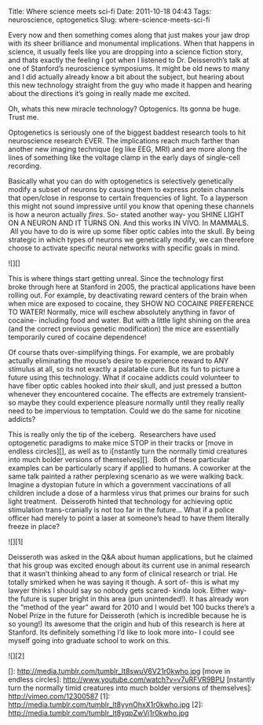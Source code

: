 Title: Where science meets sci-fi
Date: 2011-10-18 04:43
Tags: neuroscience, optogenetics
Slug: where-science-meets-sci-fi

Every now and then something comes along that just makes your jaw drop
with its sheer brilliance and monumental implications. When that happens
in science, it usually feels like you are dropping into a science
fiction story, and thats exactly the feeling I got when I listened to
Dr. Deisseroth’s talk at one of Stanford’s neuroscience symposiums. It
might be old news to many and I did actually already know a bit about
the subject, but hearing about this new technology straight from the guy
who made it happen and hearing about the directions it’s going in really
made me excited.

Oh, whats this new miracle technology? Optogenics. Its gonna be huge.
Trust me.

Optogenetics is seriously one of the biggest baddest research tools to
hit neuroscience research EVER. The implications reach much farther than
another new imaging technique (eg like EEG, MRI) and are more along the
lines of something like the voltage clamp in the early days of
single-cell recording.

Basically what you can do with optogenetics is selectively genetically
modify a subset of neurons by causing them to express protein channels
that open/close in response to certain frequencies of light. To a
layperson this might not sound impressive until you know that opening
these channels is how a neuron actually *fires*. So- stated another way-
you SHINE LIGHT ON A NEURON AND IT TURNS ON. And this works IN VIVO. In
MAMMALS.  All you have to do is wire up some fiber optic cables into the
skull. By being strategic in which types of neurons we genetically
modify, we can therefore choose to activate specific neural networks
with specific goals in mind.

![][]

This is where things start getting unreal. Since the technology first
broke through here at Stanford in 2005, the practical applications have
been rolling out. For example, by deactivating reward centers of the
brain when when mice are exposed to cocaine, they SHOW NO COCAINE
PREFERENCE TO WATER! Normally, mice will eschew absolutely anything in
favor of cocaine- including food and water. But with a little light
shining on the area (and the correct previous genetic modification) the
mice are essentially temporarily cured of cocaine dependence!

Of course thats over-simplifying things. For example, we are probably
actually eliminating the mouse’s desire to experience reward to ANY
stimulus at all, so its not exactly a palatable cure. But its fun to
picture a future using this technology. What if cocaine addicts could
volunteer to have fiber optic cables hooked into *their* skull, and just
pressed a button whenever they encountered cocaine. The effects are
extremely transient- so maybe they could experience pleasure normally
until they really really need to be impervious to temptation. Could we
do the same for nicotine addicts? 

This is really only the tip of the iceberg.  Researchers have used
optogenetic paradigms to make mice STOP in their tracks or [move in
endless circles][], as well as to i[nstantly turn the normally timid
creatures into much bolder versions of themselves][].  Both of these
particular examples can be particularly scary if applied to humans. A
coworker at the same talk painted a rather perplexing scenario as we
were walking back. Imagine a dystopian future in which a government
vaccinations of all children include a dose of a harmless virus that
primes our brains for such light treatment.  Deisseroth hinted that
technology for achieving optic stimulation trans-cranially is not too
far in the future… What if a police officer had merely to point a laser
at someone’s head to have them literally freeze in place? 

![][1]

Deisseroth was asked in the Q&A about human applications, but he claimed
that his group was excited enough about its current use in animal
research that it wasn’t thinking ahead to any form of clinical research
or trial. He totally smirked when he was saying it though. A sort of-
this is what my lawyer thinks I should say so nobody gets scared- kinda
look. Either way- the future is super bright in this area (pun
unintended!). It has already won the “method of the year” award for 2010
and I would bet 100 bucks there’s a Nobel Prize in the future for
Deisseroth (which is incredible because he is so young!) Its awesome
that the origin and hub of this research is here at Stanford. Its
definitely something I’d like to look more into- I could see myself
going into graduate school to work on this.

![][2]

  []: http://media.tumblr.com/tumblr_lt8swuV6V21r0kwho.jpg
  [move in endless circles]: http://www.youtube.com/watch?v=v7uRFVR9BPU
  [nstantly turn the normally timid creatures into much bolder versions
  of themselves]: http://vimeo.com/12300587
  [1]: http://media.tumblr.com/tumblr_lt8yynOhxX1r0kwho.jpg
  [2]: http://media.tumblr.com/tumblr_lt8yqpZwVj1r0kwho.jpg
